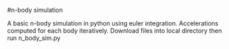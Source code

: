 #n-body simulation

A basic n-body simulation in python using euler integration. Accelerations computed for each body iteratively. Download files into local directory then run n_body_sim.py
